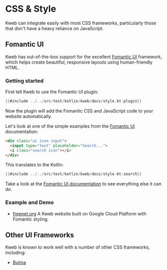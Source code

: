 # CSS & Style

Kweb can integrate easily with most CSS frameworks, particularly those
that don't have a heavy reliance on JavaScript.

<!-- toc -->

## Fomantic UI

Kweb has out-of-the-box support for the excellent [Fomantic
UI](https://fomantic-ui.com) framework, which helps create beautiful,
responsive layouts using human-friendly HTML.

### Getting started

First tell Kweb to use the Fomantic UI plugin:

```kotlin
{{#include ../../src/test/kotlin/kweb/docs/style.kt:plugin}}
```

Now the plugin will add the Fomantic CSS and JavaScript code to your
website automatically.

Let's look at one of the simple examples from the [Fomantic
UI](https://Fomantic-ui.com/elements/input.html) documentation:

```html
<div class="ui icon input">
  <input type="text" placeholder="Search...">
  <i class="search icon"></i>
</div>
```

This translates to the Kotlin:

```kotlin
{{#include ../../src/test/kotlin/kweb/docs/style.kt:search}}
```

Take a look at the [Fomantic UI documentation](https://fomantic-ui.com)
to see everything else it can do.

### Example and Demo

* [freenet.org](https://github.com/freenet/freenetorg-website/)
  A Kweb website built on Google Cloud Platform with Fomantic styling.


## Other UI Frameworks

Kweb is known to work well with a number of other CSS frameworks, including:

 * [Bulma](https://bulma.io/)
